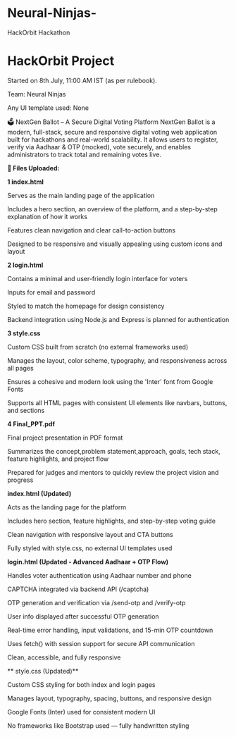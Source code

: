 # Neural-Ninjas-
HackOrbit Hackathon
# HackOrbit Project
Started on 8th July, 11:00 AM IST (as per rulebook).

Team: Neural Ninjas   

Any UI template used: None

🗳 NextGen Ballot – A Secure Digital Voting Platform
NextGen Ballot is a modern, full-stack, secure and responsive digital voting web application built for hackathons and real-world scalability. It allows users to register, verify via Aadhaar & OTP (mocked), vote securely, and enables administrators to track total and remaining votes live.

**📁 Files Uploaded:**

**1️ index.html**

Serves as the main landing page of the application

Includes a hero section, an overview of the platform, and a step-by-step explanation of how it works

Features clean navigation and clear call-to-action buttons

Designed to be responsive and visually appealing using custom icons and layout

**2️ login.html**

Contains a minimal and user-friendly login interface for voters

Inputs for email and password

Styled to match the homepage for design consistency

Backend integration using Node.js and Express is planned for authentication

**3️ style.css**

Custom CSS built from scratch (no external frameworks used)

Manages the layout, color scheme, typography, and responsiveness across all pages

Ensures a cohesive and modern look using the 'Inter' font from Google Fonts

Supports all HTML pages with consistent UI elements like navbars, buttons, and sections

**4️ Final_PPT.pdf**

Final project presentation in PDF format

Summarizes the concept,problem statement,approach, goals, tech stack, feature highlights, and project flow

Prepared for judges and mentors to quickly review the project vision and progress

**index.html (Updated)**

Acts as the landing page for the platform

Includes hero section, feature highlights, and step-by-step voting guide

Clean navigation with responsive layout and CTA buttons

Fully styled with style.css, no external UI templates used

**login.html (Updated - Advanced Aadhaar + OTP Flow)**

Handles voter authentication using Aadhaar number and phone

CAPTCHA integrated via backend API (/captcha)

OTP generation and verification via /send-otp and /verify-otp

User info displayed after successful OTP generation

Real-time error handling, input validations, and 15-min OTP countdown

Uses fetch() with session support for secure API communication

Clean, accessible, and fully responsive

** style.css (Updated)**

Custom CSS styling for both index and login pages

Manages layout, typography, spacing, buttons, and responsive design

Google Fonts (Inter) used for consistent modern UI

No frameworks like Bootstrap used — fully handwritten styling




